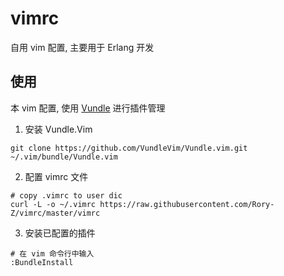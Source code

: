 # vimrc
自用 vim 配置, 主要用于 Erlang 开发

## 使用
本 vim 配置, 使用 [Vundle](https://github.com/VundleVim/Vundle.Vim) 进行插件管理

1. 安装 Vundle.Vim
```shell
git clone https://github.com/VundleVim/Vundle.vim.git  ~/.vim/bundle/Vundle.vim
```

2. 配置 vimrc 文件
```shell
# copy .vimrc to user dic
curl -L -o ~/.vimrc https://raw.githubusercontent.com/Rory-Z/vimrc/master/vimrc
```

3. 安装已配置的插件
```shell
# 在 vim 命令行中输入
:BundleInstall
```

